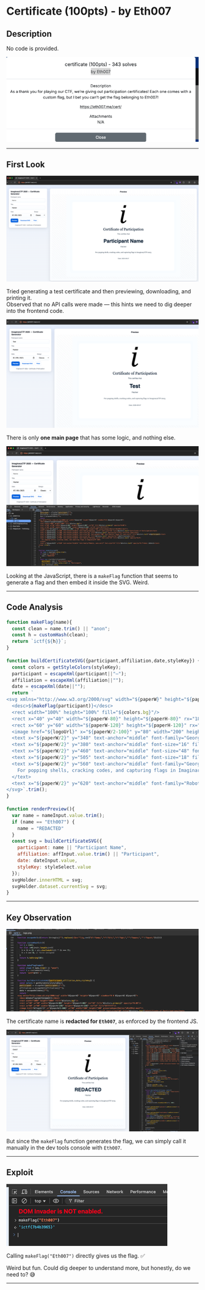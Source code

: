 
# Certificate (100pts) - by Eth007

## Description

No code is provided.

![Challenge Overview](assets/image.png)

---

## First Look

![Certificate Preview](assets/image-1.png)

Tried generating a test certificate and then previewing, downloading, and printing it.  
Observed that no API calls were made — this hints we need to dig deeper into the frontend code.

![Frontend Source](assets/image-2.png)

There is only **one main page** that has some logic, and nothing else.

![Main Page](assets/image-3.png)

Looking at the JavaScript, there is a `makeFlag` function that seems to generate a flag and then embed it inside the SVG. Weird.

---

## Code Analysis

```js
function makeFlag(name){
  const clean = name.trim() || "anon";
  const h = customHash(clean);
  return `ictf{${h}}`;
}

function buildCertificateSVG({participant,affiliation,date,styleKey}) {
  const colors = getStyleColors(styleKey);
  participant = escapeXml(participant||"—");
  affiliation = escapeXml(affiliation||"");
  date = escapeXml(date||"");
  return `
<svg xmlns="http://www.w3.org/2000/svg" width="${paperW}" height="${paperH}" viewBox="0 0 ${paperW} ${paperH}">
  <desc>${makeFlag(participant)}</desc>
  <rect width="100%" height="100%" fill="${colors.bg}"/>
  <rect x="40" y="40" width="${paperW-80}" height="${paperH-80}" rx="18" fill="${colors.primary}" opacity="0.08"/>
  <rect x="60" y="60" width="${paperW-120}" height="${paperH-120}" rx="14" fill="#ffffff"/>
  <image href="${logoUrl}" x="${paperW/2-100}" y="80" width="200" height="200" preserveAspectRatio="xMidYMid meet"/>
  <text x="${paperW/2}" y="340" text-anchor="middle" font-family="Georgia, serif" font-size="34" fill="${colors.text}">Certificate of Participation</text>
  <text x="${paperW/2}" y="380" text-anchor="middle" font-size="16" fill="${colors.text}" opacity="0.7">This certifies that</text>
  <text x="${paperW/2}" y="460" text-anchor="middle" font-size="48" font-weight="700" font-family="'Segoe UI',sans-serif" fill="${colors.text}">${participant}</text>
  <text x="${paperW/2}" y="505" text-anchor="middle" font-size="18" fill="${colors.text}" opacity="0.7">${affiliation}</text>
  <text x="${paperW/2}" y="560" text-anchor="middle" font-family="Georgia, serif" font-size="16" fill="${colors.text}" opacity="0.8">
    For popping shells, cracking codes, and capturing flags in ImaginaryCTF 2025.
  </text>
  <text x="${paperW/2}" y="620" text-anchor="middle" font-family="Roboto, sans-serif" font-size="14" fill="${colors.text}" opacity="0.7">Date: ${date}</text>
</svg>`.trim();
}

function renderPreview(){
  var name = nameInput.value.trim();
  if (name == "Eth007") {
    name = "REDACTED"
  } 
  const svg = buildCertificateSVG({
    participant: name || "Participant Name",
    affiliation: affInput.value.trim() || "Participant",
    date: dateInput.value,
    styleKey: styleSelect.value
  });
  svgHolder.innerHTML = svg;
  svgHolder.dataset.currentSvg = svg;
}
```

---

## Key Observation

![JavaScript Check](assets/image-4.png)

The certificate name is **redacted for `Eth007`**, as enforced by the frontend JS.

![Redacted Certificate](assets/image-5.png)

But since the `makeFlag` function generates the flag, we can simply call it manually in the dev tools console with `Eth007`.

---

## Exploit

![DevTools Exploit](assets/image-6.png)

Calling `makeFlag("Eth007")` directly gives us the flag. ✅  

Weird but fun. Could dig deeper to understand more, but honestly, do we need to? 😅

---

